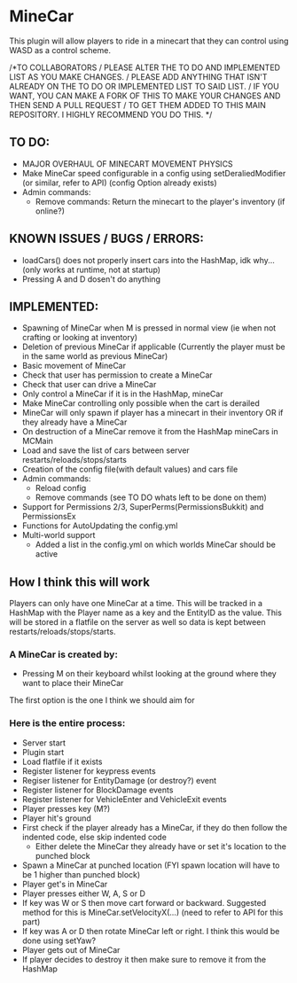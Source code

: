 MineCar
=======
This plugin will allow players to ride in a minecart that they can control using WASD as a control scheme.


/*TO COLLABORATORS
/ PLEASE ALTER THE TO DO AND IMPLEMENTED LIST AS YOU MAKE CHANGES.
/ PLEASE ADD ANYTHING THAT ISN'T ALREADY ON THE TO DO OR IMPLEMENTED LIST TO SAID LIST.
/ IF YOU WANT, YOU CAN MAKE A FORK OF THIS TO MAKE YOUR CHANGES AND THEN SEND A PULL REQUEST
/ TO GET THEM ADDED TO THIS MAIN REPOSITORY. I HIGHLY RECOMMEND YOU DO THIS. */

TO DO:
------
 - MAJOR OVERHAUL OF MINECART MOVEMENT PHYSICS
 - Make MineCar speed configurable in a config using setDeraliedModifier (or similar, refer to API) (config Option already exists)
 - Admin commands:
	- Remove commands: Return the minecart to the player's inventory (if online?)

KNOWN ISSUES / BUGS / ERRORS:
-----------------------------
 - loadCars() does not properly insert cars into the HashMap, idk why... (only works at runtime, not at startup)
 - Pressing A and D dosen't do anything

IMPLEMENTED:
------------
 - Spawning of MineCar when M is pressed in normal view (ie when not crafting or looking at inventory)
 - Deletion of previous MineCar if applicable (Currently the player must be in the same world as previous MineCar)
 - Basic movement of MineCar
 - Check that user has permission to create a MineCar
 - Check that user can drive a MineCar
 - Only control a MineCar if it is in the HashMap, mineCar
 - Make MineCar controlling only possible when the cart is derailed
 - MineCar will only spawn if player has a minecart in their inventory OR if they already have a MineCar
 - On destruction of a MineCar remove it from the HashMap mineCars in MCMain
 - Load and save the list of cars between server restarts/reloads/stops/starts
 - Creation of the config file(with default values) and cars file
 - Admin commands:
    - Reload config
    - Remove commands (see TO DO whats left to be done on them)
 - Support for Permissions 2/3, SuperPerms(PermissionsBukkit) and PermissionsEx
 - Functions for AutoUpdating the config.yml
 - Multi-world support
    - Added a list in the config.yml on which worlds MineCar should be active

How I think this will work
--------------------------

Players can only have one MineCar at a time. This will be tracked in a HashMap with the Player name as a key and
the EntityID as the value. This will be stored in a flatfile on the server as well so data is kept between
restarts/reloads/stops/starts.

### A MineCar is created by:
 - Pressing M on their keyboard whilst looking at the ground where they want to place their MineCar

The first option is the one I think we should aim for

### Here is the entire process:

- Server start
- Plugin start
- Load flatfile if it exists
- Register listener for keypress events
- Regiser listener for EntityDamage (or destroy?) event
- Register listener for BlockDamage events
- Register listener for VehicleEnter and VehicleExit events
- Player presses key (M?)
- Player hit's ground
- First check if the player already has a MineCar, if they do then follow the indented code, else skip indented code
	- Either delete the MineCar they already have or set it's location to the punched block
- Spawn a MineCar at punched location (FYI spawn location will have to be 1 higher than punched block)
- Player get's in MineCar
- Player presses either W, A, S or D
- If key was W or S then move cart forward or backward. Suggested method for this is MineCar.setVelocityX(...) (need to refer to API for this part)
- If key was A or D then rotate MineCar left or right. I think this would be done using setYaw?
- Player gets out of MineCar
- If player decides to destroy it then make sure to remove it from the HashMap